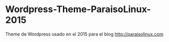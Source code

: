 Wordpress-Theme-ParaisoLinux-2015
=================================

Theme de Wordpress usado en el 2015 para el blog http://paraisolinux.com
